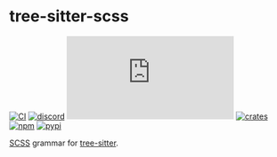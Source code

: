 # tree-sitter-scss

[![CI][ci]](https://github.com/tree-sitter-grammars/tree-sitter-scss/actions/workflows/ci.yml)
[![discord][discord]](https://discord.gg/w7nTvsVJhm)
[![matrix][matrix]](https://matrix.to/#/#tree-sitter-chat:matrix.org)
[![crates][crates]](https://crates.io/crates/tree-sitter-scss)
[![npm][npm]](https://www.npmjs.com/package/tree-sitter-scss)
[![pypi][pypi]](https://pypi.org/project/tree-sitter-scss)

[SCSS](https://sass-lang.com/documentation) grammar for [tree-sitter](https://github.com/tree-sitter/tree-sitter).

[ci]: https://img.shields.io/github/actions/workflow/status/tree-sitter/tree-sitter-scss/ci.yml?logo=github&label=CI
[discord]: https://img.shields.io/discord/1063097320771698699?logo=discord&label=discord
[matrix]: https://img.shields.io/matrix/tree-sitter-chat%3Amatrix.org?logo=matrix&label=matrix
[npm]: https://img.shields.io/npm/v/tree-sitter-scss?logo=npm
[crates]: https://img.shields.io/crates/v/tree-sitter-scss?logo=rust
[pypi]: https://img.shields.io/pypi/v/tree-sitter-scss?logo=pypi&logoColor=ffd242
